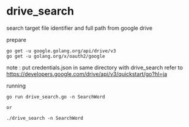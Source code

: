 # drive_search
search target file identifier and full path  from google drive 

prepare 
```
go get -u google.golang.org/api/drive/v3
go get -u golang.org/x/oauth2/google
```

note : put credentials.json in same directory with drive_search
refer to https://developers.google.com/drive/api/v3/quickstart/go?hl=ja

running
```
go run drive_search.go -n SearchWord

or

./drive_search -n SearchWord
```

